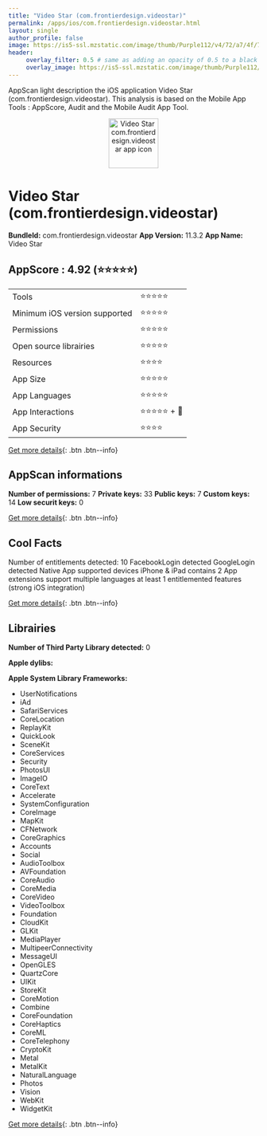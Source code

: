 ```yaml
---
title: "Video Star (com.frontierdesign.videostar)"
permalink: /apps/ios/com.frontierdesign.videostar.html
layout: single
author_profile: false
image: https://is5-ssl.mzstatic.com/image/thumb/Purple112/v4/72/a7/4f/72a74f6e-83e1-6f50-6709-f6ef28c40e32/AppIconVS-0-1x_U007emarketing-0-7-0-sRGB-85-220.png/512x512bb.jpg
header: 
     overlay_filter: 0.5 # same as adding an opacity of 0.5 to a black background
     overlay_image: https://is5-ssl.mzstatic.com/image/thumb/Purple112/v4/72/a7/4f/72a74f6e-83e1-6f50-6709-f6ef28c40e32/AppIconVS-0-1x_U007emarketing-0-7-0-sRGB-85-220.png/512x512bb.jpg
---
```

AppScan light description the iOS application Video Star (com.frontierdesign.videostar). This analysis is based on the Mobile App Tools : AppScore, Audit and the Mobile Audit App Tool.

  
  
<div style="text-align: center;"><img src="https://is5-ssl.mzstatic.com/image/thumb/Purple112/v4/72/a7/4f/72a74f6e-83e1-6f50-6709-f6ef28c40e32/AppIconVS-0-1x_U007emarketing-0-7-0-sRGB-85-220.png/512x512bb.jpg" width="100" height="100" alt="Video Star com.frontierdesign.videostar app icon"></div>  
  
# Video Star (com.frontierdesign.videostar)

**BundleId:** com.frontierdesign.videostar
**App Version:** 11.3.2
**App Name:** Video Star


## AppScore : 4.92 (⭐️⭐️⭐️⭐️⭐️) 

<table>
<tr><td> Tools </td><td> ⭐️⭐️⭐️⭐️⭐️ </td></tr>
<tr><td> Minimum iOS version supported </td><td> ⭐️⭐️⭐️⭐️⭐️ </td></tr>
<tr><td> Permissions </td><td> ⭐️⭐️⭐️⭐️⭐️ </td></tr>
<tr><td> Open source librairies </td><td> ⭐️⭐️⭐️⭐️⭐️ </td></tr>
<tr><td> Resources </td><td> ⭐️⭐️⭐️⭐️ </td></tr>
<tr><td> App Size </td><td> ⭐️⭐️⭐️⭐️⭐️ </td></tr>
<tr><td> App Languages </td><td> ⭐️⭐️⭐️⭐️⭐️ </td></tr>
<tr><td> App Interactions </td><td> ⭐️⭐️⭐️⭐️⭐️ + 🌟 </td></tr>
<tr><td> App Security </td><td> ⭐️⭐️⭐️⭐️ </td></tr>
</table>

[Get more details](/pricing.html){: .btn .btn--info}  
  
## AppScan informations 

**Number of permissions:** 7
**Private keys:** 33
**Public keys:** 7
**Custom keys:** 14
**Low securit keys:** 0
  
[Get more details](/pricing.html){: .btn .btn--info}

## Cool Facts

Number of entitlements detected: 10
FacebookLogin detected
GoogleLogin detected
Native App
supported devices iPhone & iPad
contains 2 App extensions
support multiple languages
at least 1 entitlemented features (strong iOS integration)
  
[Get more details](/pricing.html){: .btn .btn--info}

## Librairies 
**Number of Third Party Library detected:** 0

**Apple dylibs:**


**Apple System Library Frameworks:**
- UserNotifications
- iAd
- SafariServices
- CoreLocation
- ReplayKit
- QuickLook
- SceneKit
- CoreServices
- Security
- PhotosUI
- ImageIO
- CoreText
- Accelerate
- SystemConfiguration
- CoreImage
- MapKit
- CFNetwork
- CoreGraphics
- Accounts
- Social
- AudioToolbox
- AVFoundation
- CoreAudio
- CoreMedia
- CoreVideo
- VideoToolbox
- Foundation
- CloudKit
- GLKit
- MediaPlayer
- MultipeerConnectivity
- MessageUI
- OpenGLES
- QuartzCore
- UIKit
- StoreKit
- CoreMotion
- Combine
- CoreFoundation
- CoreHaptics
- CoreML
- CoreTelephony
- CryptoKit
- Metal
- MetalKit
- NaturalLanguage
- Photos
- Vision
- WebKit
- WidgetKit


  
[Get more details](/pricing.html){: .btn .btn--info}

